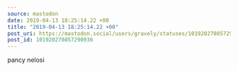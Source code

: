 ```yaml
---
source: mastodon
date: 2019-04-13 18:25:14.22 +00
title: "2019-04-13 18:25:14.22 +00"
post_uri: https://mastodon.social/users/gravely/statuses/101920270857290936
post_id: 101920270857290936
---
```

pancy nelosi


